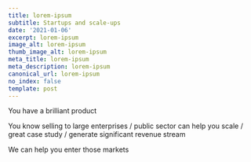 ```yaml
---
title: lorem-ipsum
subtitle: Startups and scale-ups
date: '2021-01-06'
excerpt: lorem-ipsum
image_alt: lorem-ipsum
thumb_image_alt: lorem-ipsum
meta_title: lorem-ipsum
meta_description: lorem-ipsum
canonical_url: lorem-ipsum
no_index: false
template: post
---
```

You have a brilliant product 

You know selling to large enterprises / public sector can help you scale / great case study / generate significant revenue stream

We can help you enter those markets